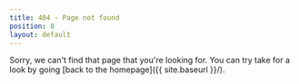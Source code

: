 ```yaml
---
title: 404 - Page not found
position: 8
layout: default
---
```


Sorry, we can't find that page that you're looking for. You can try take for a look by going [back to the homepage]({{ site.baseurl }}/).
